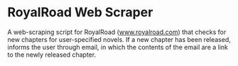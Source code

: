 # RoyalRoad Web Scraper

A web-scraping script for RoyalRoad (www.royalroad.com) that checks for new chapters for user-specified novels. 
If a new chapter has been released, informs the user through email, in which the contents of the email are a link to the newly released chapter.
